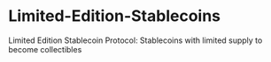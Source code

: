 # Limited-Edition-Stablecoins
Limited Edition Stablecoin Protocol: Stablecoins with limited supply to become collectibles

